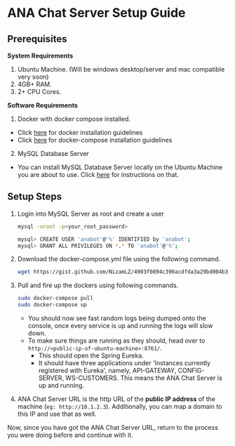 # ANA Chat Server Setup Guide

## Prerequisites

**System Requirements**

 1. Ubuntu Machine. (Will be windows desktop/server and mac  compatible very soon)
 2. 4GB+ RAM.
 3. 2+ CPU Cores.

**Software Requirements**

 1. Docker with docker compose installed.
   - Click [here](https://docs.docker.com/engine/installation/linux/docker-ce/ubuntu/) for docker installation guidelines
   - Click [here](https://docs.docker.com/compose/install/) for docker-compose installation guidelines  
 2. MySQL Database Server
   - You can install MySQL Database Server locally on the Ubuntu Machine you are about to use. Click [here](https://www.digitalocean.com/community/tutorials/how-to-install-mysql-on-ubuntu-16-04) for instructions on that. 

## Setup Steps
 1. Login into MySQL Server as root and create a user
    ```bash
    mysql -uroot -p<your_root_password>

    mysql> CREATE USER 'anabot'@'%' IDENTIFIED by 'anabot';
    mysql> GRANT ALL PRIVILEGES ON *.* TO 'anabot'@'%';
    ```
    
 2. Download the docker-compose.yml file using the following command.
     ```bash
     wget https://gist.github.com/NizamLZ/4903f0894c390acdfda3a29bd004b38e/raw/ -O docker-compose.yml
     ```
 3. Pull and fire up the dockers using following commands.
    ```bash
    sudo docker-compose pull
    sudo docker-compose up
    ```
    - You should now see fast random logs being dumped onto the console, once every service is up and running the logs will slow down.  
    - To make sure things are running as they should, head over to `http://<public-ip-of-ubuntu-machine>:8761/`. 
        - This should open the Spring Eureka.
        - It should have three applications under 'Instances currently registered with Eureka', namely, API-GATEWAY, CONFIG-SERVER, WS-CUSTOMERS. This means the ANA Chat Server is up and running. 
  4. ANA Chat Server URL is the http URL of the **public IP address** of the machine (`eg: http://10.1.2.3`). Additionally, you can map a domain to this IP and use that as well.
  
Now, since you have got the ANA Chat Server URL, return to the process you were doing before and continue with it.

